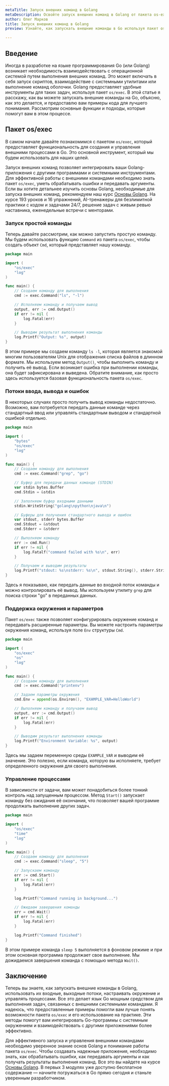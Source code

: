 ```yaml
---
metaTitle: Запуск внешних команд в Golang
metaDescription: Освойте запуск внешних команд в Golang от пакета os-exec до примеров практического применения. Узнайте, как создаются и управляются процессы в Go
author: Олег Марков
title: Запуск внешних команд в Golang
preview: Узнайте, как запускать внешние команды в Go используя пакет os-exec, управлять процессами и получать результаты выполнения команд. Простые примеры и объяснения

---
```


## Введение

Иногда в разработке на языке программирования Go (или Golang) возникает необходимость взаимодействовать с операционной системой путем выполнения внешних команд. Это может включать в себя запуск скриптов, взаимодействие с системными утилитами или выполнение команд оболочки. Golang предоставляет удобные инструменты для таких задач, используя пакет `os/exec`. В этой статье я расскажу, как вы можете запускать внешние команды на Go, объясню, как это делается, и предоставлю вам примеры кода для лучшего понимания. Рассмотрим основные функции и подходы, которые помогут вам в этом процессе.

## Пакет os/exec

В самом начале давайте познакомимся с пакетом `os/exec`, который предоставляет функциональность для создания и управления внешними процессами в Go. Это основной инструмент, который мы будем использовать для наших целей. 

Запуск внешних команд позволяет интегрировать ваши Golang-приложения с другими программами и системными инструментами. Для эффективной работы с внешними командами необходимо знать пакет `os/exec`, уметь обрабатывать ошибки и передавать аргументы. Если вы хотите детальнее изучить основы Golang, необходимые для запуска внешних команд, рекомендуем наш курс [Основы Golang](https://purpleschool.ru/course/go-basics?utm_source=knowledgebase&utm_medium=text&utm_campaign=zapusk_vneshnikh_komand_v_golang). На курсе 193 уроков и 16 упражнений, AI-тренажеры для безлимитной практики с кодом и задачами 24/7, решение задач с живым ревью наставника, еженедельные встречи с менторами.

### Запуск простой команды

Теперь давайте рассмотрим, как можно запустить простую команду. Мы будем использовать функцию `Command` из пакета `os/exec`, чтобы создать объект `Cmd`, который представляет нашу команду.

```go
package main

import (
    "os/exec"
    "log"
)

func main() {
    // Создаем команду для выполнения
    cmd := exec.Command("ls", "-l")

    // Исполняем команду и получаем вывод
    output, err := cmd.Output()
    if err != nil {
        log.Fatal(err)
    }

    // Выводим результат выполнения команды
    log.Printf("Output: %s", output)
}
```

В этом примере мы создаем команду `ls -l`, которая является знакомой многим пользователям Unix для отображения списка файлов в длинном формате. Мы используем метод `Output()`, чтобы выполнить команду и получить её вывод. Если возникает ошибка при выполнении команды, она будет зафиксирована и выведена. Обратите внимание, как просто здесь используется базовая функциональность пакета `os/exec`.

### Потоки ввода, вывода и ошибок

В некоторых случаях просто получить вывод команды недостаточно. Возможно, вам потребуется передать данные команде через стандартный ввод или управлять стандартным выводом и стандартной ошибкой отдельно.

```go
package main

import (
    "bytes"
    "os/exec"
    "log"
)

func main() {
    // Создаем команду для выполнения
    cmd := exec.Command("grep", "go")

    // Буфер для передачи данных команде (STDIN)
    var stdin bytes.Buffer
    cmd.Stdin = &stdin

    // Заполняем буфер входными данными
    stdin.WriteString("golang\npython\njava\n")

    // Буферы для получения стандартного вывода и ошибок
    var stdout, stderr bytes.Buffer
    cmd.Stdout = &stdout
    cmd.Stderr = &stderr

    // Выполняем команду
    err := cmd.Run()
    if err != nil {
        log.Fatalf("command failed with %s\n", err)
    }

    // Получаем и выводим результаты
    log.Printf("stdout: %s\nstderr: %s\n", stdout.String(), stderr.String())
}
```

Здесь я показываю, как передать данные во входной поток команды и можно контролировать её вывод. Мы используем утилиту `grep` для поиска строки "go" в переданных данных. 

### Поддержка окружения и параметров

Пакет `os/exec` также позволяет конфигурировать окружение команд и передавать расширенные параметры. Вы можете настроить параметры окружения команд, используя поле `Env` структуры `Cmd`.

```go
package main

import (
    "os/exec"
    "os"
    "log"
)

func main() {
    // Создаем команду для выполнения
    cmd := exec.Command("printenv")

    // Задаем параметры окружения
    cmd.Env = append(os.Environ(), "EXAMPLE_VAR=HelloWorld")

    // Выполняем команду и получаем вывод
    output, err := cmd.Output()
    if err != nil {
        log.Fatal(err)
    }

    // Выводим результат выполнения команды
    log.Printf("Environment Variable: %s", output)
}
```

Здесь мы задаем переменную среды `EXAMPLE_VAR` и выводим её значение. Это полезно, если команда, которую вы исполняете, требует определенного окружения для своего выполнения.

### Управление процессами

В зависимости от задачи, вам может понадобиться более тонкий контроль над запущенным процессом. Метод `Start()` запускает команду без ожидания её окончания, что позволяет вашей программе продолжать выполнение других задач.

```go
package main

import (
    "os/exec"
    "time"
    "log"
)

func main() {
    // Создаем команду для выполнения
    cmd := exec.Command("sleep", "5")

    // Запускаем команду
    err := cmd.Start()
    if err != nil {
        log.Fatal(err)
    }

    log.Printf("Command running in background...")

    // Ожидаем завершения команды
    err = cmd.Wait()
    if err != nil {
        log.Fatal(err)
    }

    log.Printf("Command finished")
}
```

В этом примере команда `sleep 5` выполняется в фоновом режиме и при этом основная программа продолжает свое выполнение. Мы дожидаемся завершения команда с помощью метода `Wait()`.

## Заключение

Теперь вы знаете, как запускать внешние команды в Golang, использовать их входные, выходные потоки, настраивать окружение и управлять процессами. Все это делает язык Go мощным средством для выполнения задач, связанных с внешними системными командами. Я надеюсь, что предоставленные примеры помогли вам лучше понять возможности пакета `os/exec` и его использование на практике. Эти методы помогут вам интегрировать Go-программы с системным окружением и взаимодействовать с другими приложениями более эффективно.

Для эффективного запуска и управления внешними командами необходимо уверенное знание основ Golang и понимание работы пакета `os/exec`.  Чтобы создавать надежные приложения, необходимо знать, как обрабатывать ошибки, как передавать аргументы и как получать результаты выполнения команд. Все это вы найдете на курсе [Основы Golang](https://purpleschool.ru/course/go-basics?utm_source=knowledgebase&utm_medium=text&utm_campaign=zapusk_vneshnikh_komand_v_golang). В первых 3 модулях уже доступно бесплатное содержание — начните погружаться в Go прямо сегодня и станьте уверенным разработчиком.

